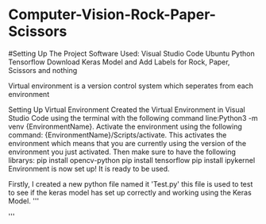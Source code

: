# Computer-Vision-Rock-Paper-Scissors

#Setting Up The Project
Software Used:
Visual Studio Code
Ubuntu
Python
Tensorflow
Download Keras Model and Add Labels for Rock, Paper, Scissors and nothing

Virtual environment is a version control system which seperates from each environment

Setting Up Virtual Environment
Created the Virtual Environment in Visual Studio Code using the terminal with the following command line:Python3 -m venv {EnvironmentName}.
Activate the environment using the following command: {EnvironmentName}/Scripts/activate. This activates the environment which means that you are currently using the version of the environment you just activated.
Then make sure to have the following librarys:
  pip install opencv-python
  pip install tensorflow
  pip install ipykernel
Environment is now set up! It is ready to be used.

Firstly, I created a new python file named it 'Test.py' this file is used to test to see if the keras model has set up correctly and working using the Keras Model.
'''

'''
